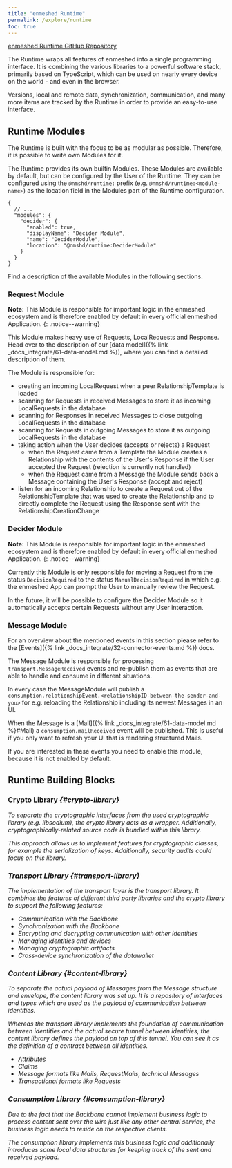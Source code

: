 ```yaml
---
title: "enmeshed Runtime"
permalink: /explore/runtime
toc: true
---
```


[enmeshed Runtime GitHub Repository](https://github.com/nmshd/cns-runtime)

The Runtime wraps all features of enmeshed into a single programming interface. It is combining the various libraries to a powerful software stack, primarily based on TypeScript, which can be used on nearly every device on the world - and even in the browser.

Versions, local and remote data, synchronization, communication, and many more items are tracked by the Runtime in order to provide an easy-to-use interface.

## Runtime Modules

The Runtime is built with the focus to be as modular as possible. Therefore, it is possible to write own Modules for it.

The Runtime provides its own builtin Modules. These Modules are available by default, but can be configured by the User of the Runtime. They can be configured using the `@nmshd/runtime:` prefix (e.g. `@nmshd/runtime:<module-name>`) as the location field in the Modules part of the Runtime configuration.

```jsonc
{
  // ...
  "modules": {
    "decider": {
      "enabled": true,
      "displayName": "Decider Module",
      "name": "DeciderModule",
      "location": "@nmshd/runtime:DeciderModule"
    }
  }
}
```

Find a description of the available Modules in the following sections.

### Request Module

**Note:** This Module is responsible for important logic in the enmeshed ecosystem and is therefore enabled by default in every official enmeshed Application.
{: .notice--warning}

This Module makes heavy use of Requests, LocalRequests and Response. Head over to the description of our [data model]({% link _docs_integrate/61-data-model.md %}), where you can find a detailed description of them.

The Module is responsible for:

- creating an incoming LocalRequest when a peer RelationshipTemplate is loaded
- scanning for Requests in received Messages to store it as incoming LocalRequests in the database
- scanning for Responses in received Messages to close outgoing LocalRequests in the database
- scanning for Requests in outgoing Messages to store it as outgoing LocalRequests in the database
- taking action when the User decides (accepts or rejects) a Request
  - when the Request came from a Template the Module creates a Relationship with the contents of the User's Response if the User accepted the Request (rejection is currently not handled)
  - when the Request came from a Message the Module sends back a Message containing the User's Response (accept and reject)
- listen for an incoming Relationship to create a Request out of the RelationshipTemplate that was used to create the Relationship and to directly complete the Request using the Response sent with the RelationshipCreationChange

### Decider Module

**Note:** This Module is responsible for important logic in the enmeshed ecosystem and is therefore enabled by default in every official enmeshed Application.
{: .notice--warning}

Currently this Module is only responsible for moving a Request from the status `DecisionRequired` to the status `ManualDecisionRequired` in which e.g. the enmeshed App can prompt the User to manually review the Request.

In the future, it will be possible to configure the Decider Module so it automatically accepts certain Requests without any User interaction.

### Message Module

For an overview about the mentioned events in this section please refer to the [Events]({% link _docs_integrate/32-connector-events.md %}) docs.

The Message Module is responsible for processing `transport.MessageReceived` events and re-publish them as events that are able to handle and consume in different situations.

In every case the MessageModule will publish a `consumption.relationshipEvent.<relationshipID-between-the-sender-and-you>` for e.g. reloading the Relationship including its newest Messages in an UI.

When the Message is a [Mail]({% link _docs_integrate/61-data-model.md %}#Mail) a `consumption.mailReceived` event will be published. This is useful if you only want to refresh your UI that is rendering structured Mails.

If you are interested in these events you need to enable this module, because it is not enabled by default.

## Runtime Building Blocks

### Crypto Library <a href="https://github.com/nmshd/cns-crypto"><i class="fab fa-fw fa-github"/></a> {#crypto-library}

To separate the cryptographic interfaces from the used cryptographic library (e.g. libsodium), the crypto library acts as a wrapper. Additionally, cryptographically-related source code is bundled within this library.

This approach allows us to implement features for cryptographic classes, for example the serialization of keys. Additionally, security audits could focus on this library.

### Transport Library <a href="https://github.com/nmshd/cns-transport"><i class="fab fa-fw fa-github"/></a> {#transport-library}

The implementation of the transport layer is the transport library. It combines the features of different third party libraries and the crypto library to support the following features:

- Communication with the Backbone
- Synchronization with the Backbone
- Encrypting and decrypting communication with other identities
- Managing identities and devices
- Managing cryptographic artifacts
- Cross-device synchronization of the datawallet

### Content Library <a href="https://github.com/nmshd/cns-content"><i class="fab fa-fw fa-github"/></a> {#content-library}

To separate the actual payload of Messages from the Message structure and envelope, the content library was set up. It is a repository of interfaces and types which are used as the payload of communication between identities.

Whereas the transport library implements the foundation of communication between identities and the actual secure tunnel between identities, the content library defines the payload on top of this tunnel. You can see it as the definition of a contract between all identities.

- Attributes
- Claims
- Message formats like Mails, RequestMails, technical Messages
- Transactional formats like Requests

### Consumption Library <a href="https://github.com/nmshd/cns-consumption"><i class="fab fa-fw fa-github"/></a> {#consumption-library}

Due to the fact that the Backbone cannot implement business logic to process content sent over the wire just like any other central service, the business logic needs to reside on the respective clients.

The consumption library implements this business logic and additionally introduces some local data structures for keeping track of the sent and received payload.
